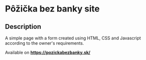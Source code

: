 # Pôžička bez banky site

## Description

A simple page with a form created using HTML, CSS and Javascript according to the owner's requirements.

Available on **https://pozickabezbanky.sk/** 
